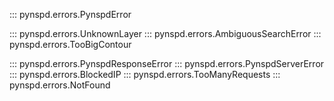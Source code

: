 ::: pynspd.errors.PynspdError

::: pynspd.errors.UnknownLayer
::: pynspd.errors.AmbiguousSearchError
::: pynspd.errors.TooBigContour

::: pynspd.errors.PynspdResponseError
::: pynspd.errors.PynspdServerError
::: pynspd.errors.BlockedIP
::: pynspd.errors.TooManyRequests
::: pynspd.errors.NotFound